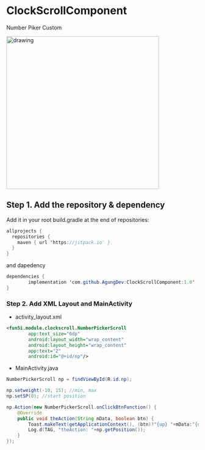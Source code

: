 # ClockScrollComponent
Number Piker Custom

<img src="https://i.ibb.co/Wkf5XjH/ezgif-com-gif-maker-2.gif" alt="drawing" width="400"/>

## Step 1. Add the repository & dependency
Add it in your root build.gradle at the end of repositories:
```java
allprojects {
  repositories {
    maven { url 'https://jitpack.io' }
  }
}
```

and dapedency
```java
dependencies {
        implementation 'com.github.AgungDev:ClockScrollComponent:1.0'
}
```

### Step 2. Add XML Layout and MainActivity

- activity_layout.xml

```xml
<fun5i.module.clockscroll.NumberPickerScroll
        app:text_size="6dp"
        android:layout_width="wrap_content"
        android:layout_height="wrap_content"
        app:text="2"
        android:id="@+id/np"/>
```

- MainActivity.java

```java
NumberPickerScroll np = findViewById(R.id.np);

np.setweight(-10, 15); //min, max
np.setSP(0); //start position

np.Action(new NumberPickerScroll.onClickBtnFunction() {
    @Override
    public void theAction(String mData, boolean btn) {
        Toast.makeText(getApplicationContext(), (btn)?"{up} "+mData:"{down} "+mData, Toast.LENGTH_SHORT).show();
        Log.d(TAG, "theAction: "+np.getPosition());
    }
});
```
